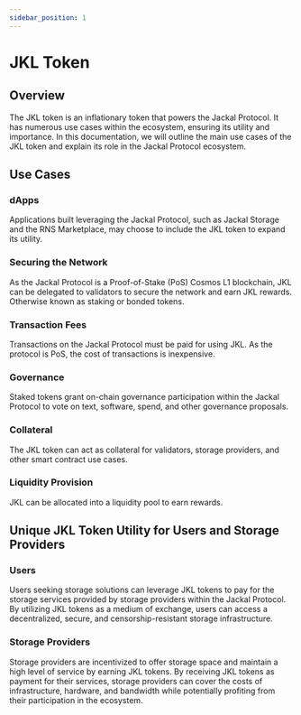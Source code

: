 ```yaml
---
sidebar_position: 1
---
```


# JKL Token

## Overview

The JKL token is an inflationary token that powers the Jackal Protocol. It has numerous use cases within the ecosystem,
ensuring its utility and importance. In this documentation, we will outline the main use cases of the JKL token and
explain its role in the Jackal Protocol ecosystem.

## Use Cases

### dApps

Applications built leveraging the Jackal Protocol, such as Jackal Storage and the RNS Marketplace, may choose to include
the JKL token to expand its utility.

### Securing the Network

As the Jackal Protocol is a Proof-of-Stake (PoS) Cosmos L1 blockchain, JKL can be delegated to validators to secure the
network and earn JKL rewards. Otherwise known as staking or bonded tokens.

### Transaction Fees

Transactions on the Jackal Protocol must be paid for using JKL. As the protocol is PoS, the cost of transactions is
inexpensive.

### Governance

Staked tokens grant on-chain governance participation within the Jackal Protocol to vote on text, software, spend, and
other governance proposals.

### Collateral

The JKL token can act as collateral for validators, storage providers, and other smart contract use cases.

### Liquidity Provision

JKL can be allocated into a liquidity pool to earn rewards.

## Unique JKL Token Utility for Users and Storage Providers

### Users

Users seeking storage solutions can leverage JKL tokens to pay for the storage services provided by storage providers
within the Jackal Protocol. By utilizing JKL tokens as a medium of exchange, users can access a decentralized, secure,
and censorship-resistant storage infrastructure.

### Storage Providers

Storage providers are incentivized to offer storage space and maintain a high level of service by earning JKL tokens. By
receiving JKL tokens as payment for their services, storage providers can cover the costs of infrastructure, hardware,
and bandwidth while potentially profiting from their participation in the ecosystem.



